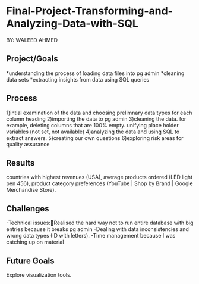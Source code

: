 # Final-Project-Transforming-and-Analyzing-Data-with-SQL

BY: WALEED AHMED

## Project/Goals
*understanding the process of loading data files into pg admin
*cleaning data sets
*extracting insights from data using SQL queries



## Process
1)intial examination of the data and choosing prelimnary data types for each column heading
2)importing the data to pg admin
3)cleaning the data. for example, deleting columns that are 100% empty. unifying place holder variables (not set, not available)
4)analyzing the data and using SQL to extract answers.
5)creating our own questions
6)exploring risk areas for quality assurance



## Results
countries with highest revenues (USA), average products ordered (LED light pen 456), product category preferences (YouTube | Shop by Brand | Google Merchandise Store).

## Challenges 
-Technical issues:Realised the hard way not to run entire database with big entries because it breaks pg admin
-Dealing with data inconsistencies and wrong data types (ID with letters).
-Time management because I was catching up on material


## Future Goals
Explore visualization tools.
